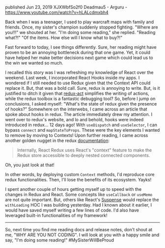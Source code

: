 published
Jun 23, 2019
XJXWbfSo2f0
Deadmau5 - Arguru - https://www.youtube.com/watch?v=hLALcdmxbh4

  Back when I was a teenager, I used to play warcraft maps with family and friends. Once, my sister's champion suddenly stopped fighting. 
  "Where are you!!!" we shouted at her.
  "I'm doing some reading," she replied.
  "Reading what?!"
  "Of the items. How else will I know what to buy?!"

  Fast forward to today, I see things differently. Sure, her reading might have proven to be an annoying bottleneck during that one game. Yet, it could have helped her make better decisions next game which could lead us to the win we wanted so much.

  I recalled this story was I was refreshing my knowledge of React over the weekend. Last week, I incorporated React Hooks inside my apps. I wondered if I still needed to use Redux given that the Context API could replace it. But, that was a bold call. Sure, redux is annoying to write. But, is it justified to ditch it given that [redux-act](https://github.com/pauldijou/redux-act) simplifies the writing of actions, while the redux toolbox is a fantastic debugging tool?
  So, before I jump on conclusions, I asked myself: "What's the state of redux given the presence of hooks?"
  Somewhere on the interwebs, I came across an article that spoke about hooks in redux. The article immediately drew my attention. I went over to redux's website, and lo and behold, hooks were indeed introduced in redux... 12 days ago! 
  With `useDispatch` and `useSelector`, I can bypass `connect` and `mapStateToProps`. These were the key elements I wanted to remove by moving to Contexts!
  Upon further reading, I came across another golden nugget in the redux [documentation](https://react-redux.js.org/using-react-redux/accessing-store#understanding-context-usage):

  > Internally, React Redux uses React's "context" feature to make the Redux store accessible to deeply nested connected components.

  Oh, you just look at that!

  In other words, by deploying custom `Context` methods, I'd reproduce core redux functionalities. Then, I'll lose the benefits of its ecosystem. Yayks!


  I spent another couple of hours getting myself up to speed with the changes in Redux and React. Some concepts like `useCallback` or `useMemo` are not quite important. But, others like React's [Suspense](https://reactjs.org/docs/react-api.html#suspense) would replace the `withLoading` HOC I was building yesterday. Had I known about it earlier, I would have saved myself writing a few lines of code. I'd also have leveraged built-in functionalities of my framework!
  
  - - - -

  So, next time you find me reading docs and release notes, don't shout at me, "WHY ARE YOU NOT CODING".
  I will look at you with a happy smile and say, "I'm doing some reading!"
#MySisterWillBeProud
